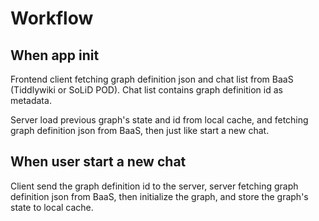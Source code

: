 # Workflow

## When app init

Frontend client fetching graph definition json and chat list from BaaS (Tiddlywiki or SoLiD POD). Chat list contains graph definition id as metadata.

Server load previous graph's state and id from local cache, and fetching graph definition json from BaaS, then just like start a new chat.

## When user start a new chat

Client send the graph definition id to the server, server fetching graph definition json from BaaS, then initialize the graph, and store the graph's state to local cache.
